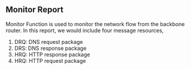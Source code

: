 ## Monitor Report

Monitor Function is used to monitor the network flow from the backbone router. In this report, we would include four message resources,
1. DRQ: DNS request package
2. DRS: DNS response package
3. HRQ: HTTP response package
4. HRQ: HTTP request package



